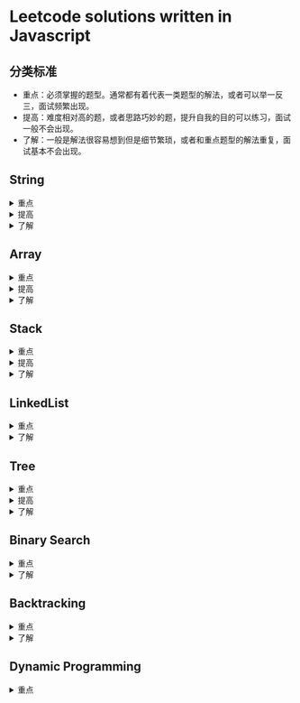 # Leetcode solutions written in Javascript

## 分类标准

* 重点：必须掌握的题型。通常都有着代表一类题型的解法，或者可以举一反三，面试频繁出现。
* 提高：难度相对高的题，或者思路巧妙的题，提升自我的目的可以练习，面试一般不会出现。
* 了解：一般是解法很容易想到但是细节繁琐，或者和重点题型的解法重复，面试基本不会出现。

## String 
<details>
<summary>重点</summary>

| Number | Title                                                        | Difficulty |
| ------ | ------------------------------------------------------------ | ---------- |
| 9      | [Palindrome Number](https://github.com/unsad/leetcode-javascript/blob/master/String/%5BE%5D9.Palindrome%20Number.js) | Easy       |
| 14     | [Longest Common Prefix](https://github.com/unsad/leetcode-javascript/blob/master/String/%5BE%5D14.Longest%20Common%20Prefix.js) | Easy       |
| 20     | [Valid Parentheses](https://github.com/unsad/leetcode-javascript/blob/master/String/%5BE%5D20.Valid%20Parentheses.js) | Easy       |
| 38     | [Count and Say](https://github.com/unsad/leetcode-javascript/blob/master/String/%5BE%5D38.Count%20and%20Say.js) | Easy       |
| 125    | [Valid Palindrome](https://github.com/unsad/leetcode-javascript/blob/master/String/%5BE%5D125.Valid%20Palindrome.js) | Easy       |
| 205    | [Isomorphic Strings](https://github.com/unsad/leetcode-javascript/blob/master/String/%5BE%5D205.Isomorphic%20Strings.js) | Easy       |
| 344    | [Reverse String](https://github.com/unsad/leetcode-javascript/blob/master/String/%5BE%5D344.Reverse%20String.js) | Easy       |
| 345    | [Reverse Vowels of a String](https://github.com/unsad/leetcode-javascript/blob/master/String/%5BE%5D345.Reverse%20Vowels%20of%20a%20String.js) | Easy       |
| 3      | [Longest Substring Without Repeating Characters](https://github.com/unsad/leetcode-javascript/blob/master/String/%5BM%5D3.Longest%20Substring%20Without%20Repeating%20Characters.js) | Medium     |
| 5      | [Longest Palindromic Substring](https://github.com/unsad/leetcode-javascript/blob/master/String/%5BM%5D5.Longest%20Palindromic%20Substring.js) | Medium     |
| 22     | [Generate parentheses](https://github.com/unsad/leetcode-javascript/blob/master/String/%5BM%5D22.Generate%20parentheses.js) | Medium     |
| 131    | [Palindrome Partitioning](https://github.com/unsad/leetcode-javascript/blob/master/String/%5BM%5D131.Palindrome%20Partitioning.js) | Medium     |
| 241    | [Different Ways to Add Parentheses](https://github.com/unsad/leetcode-javascript/blob/master/String/%5BM%5D241.Different%20Ways%20to%20Add%20Parentheses.js) | Medium     |
| 392    | [Is Subsequence](https://github.com/unsad/leetcode-javascript/blob/master/String/%5BM%5D392.Is%20Subsequence.js) | Medium     |
| 395    | [Longest Substring with At Least K Repeating Character](https://github.com/unsad/leetcode-javascript/blob/master/String/%5BM%5D395.%20Longest%20Substring%20with%20At%20Least%20K%20Repeating%20Characters.js) | Medium     |
</details>

<details>
<summary>提高</summary>

| Number | Title | Difficulty |
| ------ | ----- | ---------- |
| 30     | [Substring with Concatenation of All Words](https://github.com/unsad/leetcode-javascript/blob/master/String/%5BH%5D30.Substring%20with%20Concatenation%20of%20All%20Words.js) | Hard       |
| 32     | [Longest Valid Parentheses](https://github.com/unsad/leetcode-javascript/blob/master/String/%5BH%5D32.Longest%20Valid%20Parentheses.js) | Hard       |
| 76     | [Minimum Window Substring](https://github.com/unsad/leetcode-javascript/blob/master/String/%5BH%5D76.Minimum%20Window%20Substring.js) | Hard       |
| 115    | [Distinct Subsequences](https://github.com/unsad/leetcode-javascript/blob/master/String/%5BH%5D115.Distinct%20Subsequences.js) | Hard       |
| 132    | [Palindrome Partitioning II](https://github.com/unsad/leetcode-javascript/blob/master/String/%5BH%5D132.Palindrome%20Partitioning%20II.js) | Hard       |
| 301    | [Remove Invaild Parentheses](https://github.com/unsad/leetcode-javascript/blob/master/String/%5BH%5D301.Remove%20Invaild%20Parentheses.js) | Hard       |
| 316    | [Remove Duplicate Letters](https://github.com/unsad/leetcode-javascript/blob/master/String/%5BH%5D316.Remove%20Duplicate%20Letters.js) | Hard       |
| 336    | [Palindrome Pairs](https://github.com/unsad/leetcode-javascript/blob/master/String/%5BH%5D336.Palindrome%20Pairs.js) | Hard       |
</details>


<details>
<summary>了解</summary>

| Number | Title                                                        | Difficulty |
| ------ | ------------------------------------------------------------ | ---------- |
| 13     | [Roman To Integer](https://github.com/unsad/leetcode-javascript/blob/master/String/%5BE%5D13.Roman%20to%20Integer.js) | Easy       |
| 28     | [Implement strStr()](https://github.com/unsad/leetcode-javascript/blob/master/String/%5BE%5D28.Implement%20strStr().js) | Easy       |
| 58     | [Length of Last Word](https://github.com/unsad/leetcode-javascript/blob/master/String/%5BE%5D58.Length%20of%20Last%20Word.js) | Easy       |
| 168    | [Excel Sheet Column Title](https://github.com/unsad/leetcode-javascript/blob/master/String/%5BE%5D168.Excel%20Sheet%20Column%20Title.js) | Easy       |
| 171    | [Excel Sheet Column Number](https://github.com/unsad/leetcode-javascript/blob/master/String/%5BE%5D171.Excel%20Sheet%20Column%20Number.js) | Easy       |
| 242    | [Valid Anagram](https://github.com/unsad/leetcode-javascript/blob/master/String/%5BE%5D242.Valid%20Anagram.js) | Easy       |
| 290    | [Word Pattern](https://github.com/unsad/leetcode-javascript/blob/master/String/%5BE%5D290.Word%20Pattern.js) | Easy       |
| 383    | [Ransom Note](https://github.com/unsad/leetcode-javascript/blob/master/String/%5BE%5D383.Ransom%20Note.js) | Easy       |
| 387    | [First Unique Character in a String](https://github.com/unsad/leetcode-javascript/blob/master/String/%5BE%5D387.First%20Unique%20Character%20in%20a%20String.js) | Easy       |
| 12     | [Integer to Roman](https://github.com/unsad/leetcode-javascript/blob/master/String/%5BM%5D12.Integer%20to%20Roman.js) | Medium     |
| 49     | [Group Anagrams](https://github.com/unsad/leetcode-javascript/blob/master/String/%5BM%5D49.Group%20Anagrams.js) | Medium     |
| 151    | [Reverse Words in a String](https://github.com/unsad/leetcode-javascript/blob/master/String/%5BM%5D151.Reverse%20Words%20in%20a%20String.js) | Medium     |
</details>

## Array

<details>
<summary>重点</summary>

| Number | Title                                                        | Difficulty |
| ------ | ------------------------------------------------------------ | ---------- |
| 26     | [Remove Duplicates from Sorted Array](https://github.com/unsad/leetcode-javascript/blob/master/Array/%5BE%5D26.Remove%20Duplicates%20from%20Sorted%20Array.js) | Easy       |
| 27     | [Remove Element](https://github.com/unsad/leetcode-javascript/blob/master/Array/%5BE%5D27.Remove%20Element.js) | Easy       |
| 53     | [Maximum Subarray](https://github.com/unsad/leetcode-javascript/blob/master/Array/%5BE%5D53.Maximum%20Subarray.js) | Easy       |
| 88     | [Merge Sorted Array](https://github.com/unsad/leetcode-javascript/blob/master/Array/%5BE%5D88.Merge%20Sorted%20Array.js) | Easy       |
| 121    | [Best Time to Buy and Sell Stock](https://github.com/unsad/leetcode-javascript/blob/master/Array/%5BE%5D121.Best%20Time%20to%20Buy%20and%20Sell%20Stock.js) | Easy       |
| 122    | [Best Time to Buy and Sell Stock II](https://github.com/unsad/leetcode-javascript/blob/master/Array/%5BE%5D122.Best%20Time%20to%20Buy%20and%20Sell%20Stock%20II.js) | Easy       |
| 189    | [Rotate Array](https://github.com/unsad/leetcode-javascript/blob/master/Array/%5BE%5D189.Rotate%20Array.js) | Easy       |
| 217    | [Contains Duplicate](https://github.com/unsad/leetcode-javascript/blob/master/Array/%5BE%5D217.Contains%20Duplicate.js) | Easy       |
| 283    | [Move Zeroes](https://github.com/unsad/leetcode-javascript/blob/master/Array/%5BE%5D283.Move%20Zeroes.js) | Easy       |
| 55     | [Jump Game](https://github.com/unsad/leetcode-javascript/blob/master/Array/%5BM%5D55.Jump%20Game.js) | Medium     |
| 56     | [Merge Intervals](https://github.com/unsad/leetcode-javascript/blob/master/Array/%5BM%5D56.Merge%20Intervals.js) | Medium     |
| 75     | [Sort Colors](https://github.com/unsad/leetcode-javascript/blob/master/Array/%5BM%5D75.Sort%20Colors.js) | Medium     |
| 134    | [Gas Station](https://github.com/unsad/leetcode-javascript/blob/master/Array/%5BM%5D134.Gas%20Station.js) | Medium     |
| 152    | [Maximum Product Subarray](https://github.com/unsad/leetcode-javascript/blob/master/Array/%5BM%5D152.Maximum%20Product%20Subarray.js) | Medium     |
| 209    | [Minimum Size Subarray Sum](https://github.com/unsad/leetcode-javascript/blob/master/Array/%5BM%5D209.Minimum%20Size%20Subarray%20Sum.js) | Medium     |
| 238    | [Product of Array Except Self](https://github.com/unsad/leetcode-javascript/blob/master/Array/%5BM%5D238.Product%20of%20Array%20Except%20Self.js) | Medium     |
| 275    | [H-Index \|\|](https://github.com/unsad/leetcode-javascript/blob/master/Array/%5BM%5D275.H-Index%20II.js) | Medium     |
| 287    | [Find the Duplicate Number](https://github.com/unsad/leetcode-javascript/blob/master/Array/%5BM%5D287.Find%20the%20Duplicate%20Number.js) | Medium     |
| 324    | [Wiggle Sort \|\|](https://github.com/unsad/leetcode-javascript/blob/master/Array/%5BM%5D324.Wiggle%20Sort%20II.js) | Medium     |
| 334    | [Increasing Triplet Subsequence](https://github.com/unsad/leetcode-javascript/blob/master/Array/%5BM%5D334.Increasing%20Triplet%20Subsequence.js) | Medium     |
| 41     | [First Missing Positive](https://github.com/unsad/leetcode-javascript/blob/master/Array/%5BH%5D41.First%20Missing%20Positive.js) | Hard       |
| 45     | [Jump Game II](https://github.com/unsad/leetcode-javascript/blob/master/Array/%5BH%5D45.Jump%20Game%20II.js) | Hard       |
| 57     | [Insert Interval](https://github.com/unsad/leetcode-javascript/blob/master/Array/%5BH%5D57.Insert%20Interval.js) | Hard       |
| 128    | [Longest Consecutive Sequence](https://github.com/unsad/leetcode-javascript/blob/master/Array/%5BH%5D128.Longest%20Consecutive%20Sequence.js) | Hard       |
| 239    | [Sliding Window Maximum](https://github.com/unsad/leetcode-javascript/blob/master/Array/%5BH%5D239.Sliding%20Window%20Maximum.js) | Hard       |
</details>

<details>
<summary>提高</summary>

| Number | Title                                                        | Difficulty |
| ------ | ------------------------------------------------------------ | ---------- |
| 11     | [Container With Most Water](https://github.com/unsad/leetcode-javascript/blob/master/Array/%5BM%5D11.Container%20With%20Most%20Water.js) | Medium     |
| 289    | [Game of Life](https://github.com/unsad/leetcode-javascript/blob/master/Array/%5BM%5D289.Game%20of%20Life.js) | Medium     |
| 299    | [Bulls and Cows](https://github.com/unsad/leetcode-javascript/blob/master/Array/%5BM%5D299.Bulls%20and%20Cows.js) | Medium     |
| 309    | [Best Time to Buy and Sell Stock with Cooldown](https://github.com/unsad/leetcode-javascript/blob/master/Array/%5BM%5D309.Best%20Time%20to%20Buy%20and%20Sell%20Stock%20with%20Cooldown.js) | Medium     |
| 376    | [Wiggle Subsequence](https://github.com/unsad/leetcode-javascript/blob/master/Array/%5BM%5D376.Wiggle%20Subsequence.js) | Medium     |
| 42     | [Trapping Rain Water](https://github.com/unsad/leetcode-javascript/blob/master/Array/%5BH%5D42.Trapping%20Rain%20Water.js) | Hard       |
| 123    | [Best Time to Buy and Sell Stock III](https://github.com/unsad/leetcode-javascript/blob/master/Array/%5BH%5D123.Best%20Time%20to%20Buy%20and%20Sell%20Stock%20III.js) | Hard       |
| 164    | [Maximum Gap](https://github.com/unsad/leetcode-javascript/blob/master/Array/%5BH%5D164.Maximum%20Gap.js) | Hard       |
| 188    | [Best Time to Buy and Sell Stock IV](https://github.com/unsad/leetcode-javascript/blob/master/Array/%5BH%5D188.Best%20Time%20to%20Buy%20and%20Sell%20Stock%20IV.js) | Hard       |
</details>

<details>
<summary>了解</summary>

| Number | Title                                                        | Diffuculty |
| ------ | ------------------------------------------------------------ | ---------- |
| 80     | [Remove Duplicates from Sorted Array II](https://github.com/unsad/leetcode-javascript/blob/master/Array/%5BM%5D80.Remove%20Duplicates%20from%20Sorted%20Array%20II.js) | Medium     |
| 228    | [Summary Ranges](https://github.com/unsad/leetcode-javascript/blob/master/Array/%5BM%5D228.Summary%20Ranges.js) | Medium     |
| 274    | [H-Index](https://github.com/unsad/leetcode-javascript/blob/master/Array/%5BM%5D274.H-Index.js) | Medium     |
</details>

## Stack

<details>
<summary>重点</summary>

| Number | Title                                                        | Difficulty |
| ------ | ------------------------------------------------------------ | ---------- |
| 225    | [Implement Stack using Queues](https://github.com/unsad/leetcode-javascript/blob/master/Stack/%5BE%5D225.Implement%20Stack%20using%20Queues.js) | Easy       |
| 232    | [Implement Queue using Stacks](https://github.com/unsad/leetcode-javascript/blob/master/Stack/%5BE%5D232.Implement%20Queue%20using%20Stacks.js) | Easy       |
| 71 | [Simplify Path](https://github.com/unsad/leetcode-javascript/blob/master/Stack/%5BM%5D71.Simplify%20Path.js) |Medium|
| 150    | [Evaluate Reverse Polish Notation](https://github.com/unsad/leetcode-javascript/blob/master/Stack/%5BM%5D150.Evaluate%20Reverse%20Polish%20Notation.js) | Medium     |
| 215    | [Kth Largest Element in an Array](https://github.com/unsad/leetcode-javascript/blob/master/Stack/%5BM%5D215.Kth%20Largest%20Element%20in%20an%20Array.js) | Medium     |
| 227    | [Basic Calculator](https://github.com/unsad/leetcode-javascript/blob/master/Stack/%5BM%5D227.Basic%20Calculator%20II.js) | Medium     |
| 347    | [Top K Frequent Elements](https://github.com/unsad/leetcode-javascript/blob/master/Stack/%5BM%5D347.Top%20K%20Frequent%20Elements.js) | Medium     |
| 394    | [Decode String](https://github.com/unsad/leetcode-javascript/blob/master/Stack/%5BM%5D394.Decode%20String.js) | Medium     |
| 224 | [Basic Calculator](https://github.com/unsad/leetcode-javascript/blob/master/Stack/%5BH%5D224.Basic%20Calculator.js) | Hard |
</details>

<details>
<summary>提高</summary>

| Number | Title                                                        | Difficulty |
| ------ | ------------------------------------------------------------ | ---------- |
| 332    | [Reconstruct Ltinerary](https://github.com/unsad/leetcode-javascript/blob/master/Stack/%5BM%5D332.Reconstruct%20Ltinerary.js) | Medium     |
| 388    | [Longest Absolute File Path](https://github.com/unsad/leetcode-javascript/blob/master/Stack/%5BM%5D388.Longest%20Absolute%20File%20Path.js) | Medium     |
| 84     | [Largest Rectangle in Histogram](https://github.com/unsad/leetcode-javascript/blob/master/Stack/%5BH%5D84.Largest%20Rectangle%20in%20Histogram.js) | Hard       |
</details>


<details>
<summary>了解</summary>

| Number | Title                                                        | Difficulty |
| ------ | ------------------------------------------------------------ | ---------- |
| 155    | [Min Stack](https://github.com/unsad/leetcode-javascript/blob/master/Stack/%5BE%5D155.Min%20Stack.js) | Easy       |
| 341    | [Flatten Nested list Iterator](https://github.com/unsad/leetcode-javascript/blob/master/Stack/%5BM%5D341.Flatten%20Nested%20list%20Iterator.js) | Medium     |
</details>

## LinkedList

<details>
<summary>重点</summary>

| Number | Title | Difficulty |
| ------ | ------------------------------------------------------------ | ---------- |
| 21     | [Merge Two Sorted Lists](https://github.com/unsad/leetcode-javascript/blob/master/LinkedList/%5BE%5D21.Merge%20Two%20Sorted%20Lists.js) | Easy       |
| 83     | [Remove Duplicates from Sorted List](https://github.com/unsad/leetcode-javascript/blob/master/LinkedList/%5BE%5D83.Remove%20Duplicates%20from%20Sorted%20List.js) | Easy       |
| 141    | [Linked List Cycle](https://github.com/unsad/leetcode-javascript/blob/master/LinkedList/%5BE%5D141.Linked%20List%20Cycle.js) | Easy       |
| 160    | [Intersection of Two Linked Lists](https://github.com/unsad/leetcode-javascript/blob/master/LinkedList/%5BE%5D160.Intersection%20of%20Two%20Linked%20Lists.js) | Easy       |
| 203    | [Remove Linked List Elements](https://github.com/unsad/leetcode-javascript/blob/master/LinkedList/%5BE%5D203.Remove%20Linked%20List%20Elements.js) | Easy       |
| 206    | [Reverse Linked List](https://github.com/unsad/leetcode-javascript/blob/master/LinkedList/%5BE%5D206.Reverse%20Linked%20List.js) | Easy       |
| 234    | [Palindrome Linked List](https://github.com/unsad/leetcode-javascript/blob/master/LinkedList/%5BE%5D234.Palindrome%20Linked%20List.js) | Easy       |
| 237    | [Delete Node in a Linked List](https://github.com/unsad/leetcode-javascript/blob/master/LinkedList/%5BE%5D237.Delete%20Node%20in%20a%20Linked%20List.js) | Easy       |
| 2      | [Add Two Numbers](https://github.com/unsad/leetcode-javascript/blob/master/LinkedList/%5BM%5D2.Add%20Two%20Numbers.js) | Medium     |
| 19     | [Remove Nth Node From End of List](https://github.com/unsad/leetcode-javascript/blob/master/LinkedList/%5BM%5D19.Remove%20Nth%20Node%20From%20End%20of%20List.js) | Medium     |
| 24     | [Swap Nodes in Pairs](https://github.com/unsad/leetcode-javascript/blob/master/LinkedList/%5BM%5D24.Swap%20Nodes%20in%20Pairs.js) | Medium     |
| 61     | [Rotate List](https://github.com/unsad/leetcode-javascript/blob/master/LinkedList/%5BM%5D61.Rotate%20List.js) | Medium     |
| 86     | [Partition List](https://github.com/unsad/leetcode-javascript/blob/master/LinkedList/%5BM%5D86.Partition%20List.js) | Medium     |
| 142    | [Linked List Cycle II](https://github.com/unsad/leetcode-javascript/blob/master/LinkedList/%5BM%5D142.Linked%20List%20Cycle%20II.js) | Medium     |
| 147    | [Insertion Sort List](https://github.com/unsad/leetcode-javascript/blob/master/LinkedList/%5BM%5D147.Insertion%20Sort%20List.js) | Medium     |
| 148    | [Sort List](https://github.com/unsad/leetcode-javascript/blob/master/LinkedList/%5BM%5D148.Sort%20List.js) | Medium     |
| 328    | [Odd Even Linked List](https://github.com/unsad/leetcode-javascript/blob/master/LinkedList/%5BM%5D328.Odd%20Even%20Linked%20List.js) | Medium     |
| 23     | [Merge k Sorted List](https://github.com/unsad/leetcode-javascript/blob/master/LinkedList/%5BH%5D23.Merge%20k%20Sorted%20Lists.js) | Hard       |
</details>

<details>
<summary>了解</summary>

| Number | Title                                                        | Difficulty |
| ------ | ------------------------------------------------------------ | ---------- |
| 82     | [Remove Duplicates from Sorted List II](https://github.com/unsad/leetcode-javascript/blob/master/LinkedList/%5BM%5D82.Remove%20Duplicates%20from%20Sorted%20List%20II.js) | Medium     |
| 92     | [Reverse Linked List](https://github.com/unsad/leetcode-javascript/blob/master/LinkedList/%5BM%5D92.Reverse%20Linked%20List%20II.js) | Medium     |
| 143    | [Reorder List](https://github.com/unsad/leetcode-javascript/blob/master/LinkedList/%5BM%5D143.Reorder%20List.js) | Medium     |
| 25     | [Reverse Nodes in k-Group](https://github.com/unsad/leetcode-javascript/blob/master/LinkedList/%5BH%5D25.Reverse%20Nodes%20in%20k-Group.js) | Hard       |
</details>

## Tree

<details>
<summary>重点</summary>

| Number | Title                                                        | Difficulty |
| ------ | ------------------------------------------------------------ | ---------- |
| 100    | [Same Tree](https://github.com/unsad/leetcode-javascript/blob/master/Tree/%5BE%5D100.Same%20Tree.js) | Easy       |
| 101    | [Symmetric Tree](https://github.com/unsad/leetcode-javascript/blob/master/Tree/%5BE%5D101.Symmetric%20Tree.js) | Easy       |
| 104    | [Maximum Depth of Binary Tree](https://github.com/unsad/leetcode-javascript/blob/master/Tree/%5BE%5D104.Maximum%20Depth%20of%20Binary%20Tree.js) | Easy       |
| 107    | [Binary Tree Level Order Traversal II](https://github.com/unsad/leetcode-javascript/blob/master/Tree/%5BE%5D107.Binary%20Tree%20Level%20Order%20Traversal%20II.js) | Easy       |
| 108    | [Convert Sorted Array to Binary Search Tree](https://github.com/unsad/leetcode-javascript/blob/master/Tree/%5BE%5D108.Convert%20Sorted%20Array%20to%20Binary%20Search%20Tree.js) | Easy       |
| 110    | [Balanced Binart Tree](https://github.com/unsad/leetcode-javascript/blob/master/Tree/%5BE%5D110.Balanced%20Binart%20Tree.js) | Easy       |
| 111    | [Minimum Depth of Binary Tree](https://github.com/unsad/leetcode-javascript/blob/master/Tree/%5BE%5D111.Minimum%20Depth%20of%20Binary%20Tree.js) | Easy       |
| 112    | [Path Sum](https://github.com/unsad/leetcode-javascript/blob/master/Tree/%5BE%5D112.Path%20Sum.js) | Easy       |
| 226    | [invert Binary Tree](https://github.com/unsad/leetcode-javascript/blob/master/Tree/%5BE%5D226.Invert%20Binart%20Tree.js) | Easy       |
| 235    | [Lowest Common Ancestor of a Binary Search Tree](https://github.com/unsad/leetcode-javascript/blob/master/Tree/%5BE%5D235.Lowest%20Common%20Ancestor%20of%20a%20Binary%20Search%20Tree.js) | Easy       |
| 257    | [Binary Tree Paths](https://github.com/unsad/leetcode-javascript/blob/master/Tree/%5BE%5D257.Binart%20Tree%20Paths.js) | Easy       |
| 94     | [Binary Tree Inorder Traversal](https://github.com/unsad/leetcode-javascript/blob/master/Tree/%5BM%5D94.Binary%20Tree%20Inorder%20Traversal.js) | Medium     |
| 96     | [Unique Binary Search Trees](https://github.com/unsad/leetcode-javascript/blob/master/Tree/%5BM%5D96.Unique%20Binary%20Search%20Trees.js) | Medium     |
| 98     | [Validate Binary Search Tree](https://github.com/unsad/leetcode-javascript/blob/master/Tree/%5BM%5D98.Validate%20Binary%20Search%20Tree.js) | Medium     |
| 109    | [Convert Sorted List to Binary Search Tree](https://github.com/unsad/leetcode-javascript/blob/master/Tree/%5BM%5D109.Convert%20Sorted%20List%20to%20Binary%20Search%20Tree.js) | Medium     |
| 116    | [Populating Next Right Pointers in Each Node](https://github.com/unsad/leetcode-javascript/blob/master/Tree/%5BM%5D116.Populating%20Next%20Right%20Pointers%20in%20Each%20Node.js) | Medium     |
| 129    | [Sum Root to Leaf Numbers](https://github.com/unsad/leetcode-javascript/blob/master/Tree/%5BM%5D129.Sum%20Root%20to%20Leaf%20Numbers.js) | Medium     |
| 144    | [Binary Tree Preorder Traversal](https://github.com/unsad/leetcode-javascript/blob/master/Tree/%5BM%5D144.Binary%20Tree%20Preorder%20Traversal.js) | Medium     |
| 230    | [Kth Smallest Element in a BST](https://github.com/unsad/leetcode-javascript/blob/master/Tree/%5BM%5D230.Kth%20Smallest%20Element%20in%20a%20BST.js) | Medium     |
| 236    | [Lowest Common Ancestor of a Binary Tree](https://github.com/unsad/leetcode-javascript/blob/master/Tree/%5BM%5D236.Lowest%20Common%20Ancestor%20of%20a%20Binary%20Tree.js) | Medium     |
| 99 | [Recover Binary Search Tree](https://github.com/unsad/leetcode-javascript/blob/master/Tree/%5BH%5D99.Recover%20Binary%20Search%20Tree.js) |Hard|
| 124    | [Binary Tree Maximum Path Sum](https://github.com/unsad/leetcode-javascript/blob/master/Tree/%5BH%5D124.Binary%20Tree%20Maximum%20Path%20Sum.js) | Hard       |
| 145    | [Binary Tree Postorder Traversal](https://github.com/unsad/leetcode-javascript/blob/master/Tree/%5BH%5D145.Binary%20Tree%20Postorder%20Traversal.js) | Hard       |
| 297 | [Serialize and Deserialize Binary Tree](https://github.com/unsad/leetcode-javascript/blob/master/Tree/%5BH%5D297.Serialize%20and%20Deserialize%20Binary%20Tree.js) | Hard |
</details>

<details>
<summary>提高</summary>

| Number | Title                                                        | Difficulty |
| ------ | ------------------------------------------------------------ | ---------- |
| 337    | [House Robber III](https://github.com/unsad/leetcode-javascript/blob/master/Tree/%5BM%5D337.House%20Robber%20III.js) | Middle     |
</details>



<details>
<summary>了解</summary>

| Number | Title                                                        | Difficulty |
| ------ | ------------------------------------------------------------ | ---------- |
| 102    | [Binary Tree Level Order Traversal](https://github.com/unsad/leetcode-javascript/blob/master/Tree/%5BM%5D102.Binary%20Tree%20Level%20Order%20Traversal.js) | Medium     |
| 103    | [Binary Tree Zigzag Level Order Traversal](https://github.com/unsad/leetcode-javascript/blob/master/Tree/%5BM%5D103.Binary%20Tree%20Zigzag%20Level%20Order%20Traversal.js) | Medium     |
| 113    | [Path Sum II](https://github.com/unsad/leetcode-javascript/blob/master/Tree/%5BM%5D113.Path%20Sum%20II.js) | Medium     |
| 173    | [Binary Search Tree Iterator](https://github.com/unsad/leetcode-javascript/blob/master/Tree/%5BM%5D173.Binary%20Search%20Tree%20Iterator.js) | Medium     |
| 199    | [Binary Tree Right Side View](https://github.com/unsad/leetcode-javascript/blob/master/Tree/%5BM%5D199.Binary%20Tree%20Right%20Side%20View.js) | Medium     |
</details>

## Binary Search

<details>
<summary>重点</summary>

| Number | Title                                                        | Difficulty |
| ------ | ------------------------------------------------------------ | ---------- |
| 35     | [Search Insert Position](https://github.com/unsad/leetcode-javascript/blob/master/Binary%20Search/%5BE%5D35.Search%20Insert%20Position.js) | Easy       |
| 33     | [Search in Rotated Sorted Array](https://github.com/unsad/leetcode-javascript/blob/master/Binary%20Search/%5BM%5D33.Search%20in%20Rotated%20Sorted%20Array.js) | Medium     |
| 315    | [Count of Smaller Nunmbers After Self](https://github.com/unsad/leetcode-javascript/blob/master/Binary%20Search/%5BH%5D315.Count%20of%20Smaller%20Nunmbers%20After%20Self.js) | Hard       |
</details>

<details>
<summary>了解</summary>

| Number | Title                                                        | Difficulty |
| ------ | ------------------------------------------------------------ | ---------- |
| 278    | [First Bad Version](https://github.com/unsad/leetcode-javascript/blob/master/Binary%20Search/%5BE%5D278.First%20Bad%20Version.js) | Easy       |
| 34     | [Find First and Last Position of Element in Sorted Array](https://github.com/unsad/leetcode-javascript/blob/master/Binary%20Search/%5BM%5D34.Find%20First%20and%20Last%20Position%20of%20Element%20in%20Sorted%20Array.js) | Medium     |
| 82     | [Search in Rotated Sorted Array II](https://github.com/unsad/leetcode-javascript/blob/master/Binary%20Search/%5BM%5D82.Search%20in%20Rotated%20Sorted%20Array%20II.js) | Medium     |
| 162    | [Find Peak Element](https://github.com/unsad/leetcode-javascript/blob/master/Binary%20Search/%5BM%5D162.Find%20Peak%20Element.js) | Medium 
</details>

## Backtracking

<details>
<summary>重点</summary>

| Number | Title                                                        | Difficulty |
| ------ | ------------------------------------------------------------ | ---------- |
| 39     | [Combination Sum](https://github.com/unsad/leetcode-javascript/blob/master/Backtracking/%5BM%5D39.Combination%20Sum.js) | Medium     |
| 40     | [Combination Sum II](https://github.com/unsad/leetcode-javascript/blob/master/Backtracking/%5BM%5D40.Combination%20Sum%20II.js) | Medium     |
| 46     | [Permutations](https://github.com/unsad/leetcode-javascript/blob/master/Backtracking/%5BM%5D46.Permutations.js) | Medium     |
| 47     | [Permutations II](https://github.com/unsad/leetcode-javascript/blob/master/Backtracking/%5BM%5D47.Permutations%20II.js) | Medium     |
</details>

<details>
<summary>了解</summary>

| Number | Title                                                        | Difficulty |
| ------ | ------------------------------------------------------------ | ---------- |
| 77     | [Combinations](https://github.com/unsad/leetcode-javascript/blob/master/Backtracking/%5BM%5D77.Combinations.js) | Medium     |
| 78     | [Subsets](https://github.com/unsad/leetcode-javascript/blob/master/Backtracking/%5BM%5D78.Subsets.js) | Medium     |
| 90     | [Subsets II](https://github.com/unsad/leetcode-javascript/blob/master/Backtracking/%5BM%5D90.Subsets%20II.js) | Medium     |
| 216    | [Combination Sum III](https://github.com/unsad/leetcode-javascript/blob/master/Backtracking/%5BM%5D216.Combination%20Sum%20III.js) | Medium     |
</details>



## Dynamic Programming

<details>
<summary>重点</summary>

| Number | Title                                                        | difficulty |
| ------ | ------------------------------------------------------------ | ---------- |
| 70     | [Climbing Stairs](https://github.com/unsad/leetcode-javascript/blob/master/Dynamic%20Programming/%5BE%5D70.Climbing%20Stairs.js) | Easy       |
| 198    | [House Robber](https://github.com/unsad/leetcode-javascript/blob/master/Dynamic%20Programming/%5BE%5D198.House%20Robber.js) | Easy       |
</details>